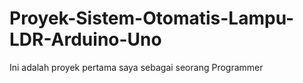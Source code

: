 # Proyek-Sistem-Otomatis-Lampu-LDR-Arduino-Uno
Ini adalah proyek pertama saya sebagai seorang Programmer 

